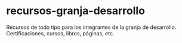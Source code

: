 # recursos-granja-desarrollo
Recursos de todo tipo para los integrantes de la granja de desarrollo. Certificaciones, cursos, libros, páginas, etc. 
